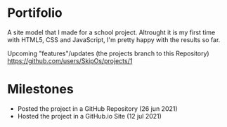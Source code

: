 # Portifolio
A site model that I made for a school project.
Altrought it is my first time with HTML5, CSS and JavaScript, I'm pretty happy with the results so far.

Upcoming "features"/updates (the projects branch to this Repository)
https://github.com/users/SkipOs/projects/1

# Milestones
- Posted the project in a GitHub Repository (26 jun 2021)
- Hosted the project in a GitHub.io Site (12 jul 2021)
